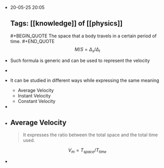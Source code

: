 - 20-05-25 20:05
  
  Tags: [[knowledge]] of [[physics]]
  ---
  #+BEGIN_QUOTE
  The space that a body travels in a certain period of time.
  #+END_QUOTE
  $$M/S = \Delta_{s} / \Delta_{t}$$
- Such formula is generic and can be used to represent the velocity
-
- It can be studied in different ways while expressing the same meaning
	- Average Velocity
	- Instant Velocity
	- Constant Velocity
-
- ## Average Velocity
  
  
  > It expresses the ratio between the total space and the total time used.
  
  $$V_{m}=T_{space}/T_{time}$$
-